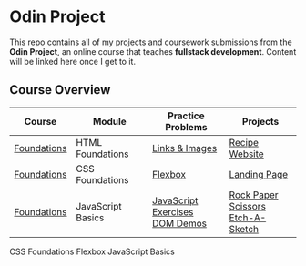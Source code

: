 # Odin Project

This repo contains all of my projects and coursework submissions from the **Odin Project**, an online course that teaches **fullstack development**. Content will be linked here once I get to it. 

## Course Overview

| Course | Module | Practice Problems| Projects|
| ---- | ---| --- | --- |
| [Foundations](./foundations/)  | HTML Foundations | [Links & Images](./foundations/odin-links-and-images/) | [Recipe Website](./foundations/odinRecipes/) |
| [Foundations](./foundations/)  | CSS Foundations | [Flexbox](./foundations/flexbox/) | [Landing Page](./foundations/odin_landing_page/) |
| [Foundations](./foundations/) | JavaScript Basics | [JavaScript Exercises][js-exercises] <br> [DOM Demos](./foundations/dom-demos/)| [Rock Paper Scissors](./foundations/rock-paper-scissors/)<br>[Etch-A-Sketch][etchsketch] |

CSS Foundations
Flexbox
JavaScript Basics

[js-exercises]: https://github.com/BryceI667/javascript-exercises
[etchsketch]: https://github.com/BryceI667/odin-etch-a-sketch